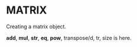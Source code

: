 # MATRIX
Creating a matrix object.

__add__, __mul__, __str__, __eq__, __pow__, transpose/d, tr, size is here.
